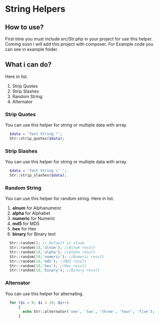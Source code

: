 # String Helpers
## How to use?
First time you must include src/Str.php in your project for use this helper. Coming soon i will add this project with composer. For Example code you can see in example folder.
## What i can do?
Here in list.
1. Strip Quotes
2. Strip Slashes
3. Random String
4. Alternator
### Strip Quotes
You can use this helper for string or multiple data with array.
```php
  $data = 'Test String "';
  Str::strip_quotes($data);
```
### Strip Slashes
You can use this helper for string or multiple data with array.
```php
  $data = 'Test String \' ';
  Str::strip_slashes($data);
```
### Random String
You can use this helper for random string.
Here in list.
1. **alnum** for Alphanumeric
2. **alpha** for Alphabet
3. **numeric** for Numeric
4. **md5** for MD5
5. **hex** for Hex
6. **binary** for Binary text

```php
  Str::random(); // Default is alnum
  Str::random(18,'alnum'); //Alnum result
  Str::random(18,'alpha'); //Alpha result
  Str::random(18,'numeric'); //Numeric result
  Str::random(18,'md5'); //MD5 result
  Str::random(18,'hex'); //Hex result
  Str::random(18,'binary'); //Binary result
```
### Alternator
You can use this helper for alternating.

```php
  for ($i = 0; $i < 10; $i++)
      {
        echo Str::alternator('one', 'two', 'three', 'four', 'five');
      }
```
